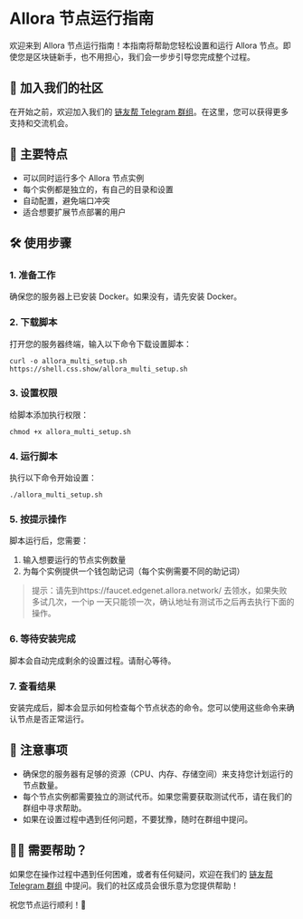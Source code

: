 # Allora 节点运行指南

欢迎来到 Allora 节点运行指南！本指南将帮助您轻松设置和运行 Allora 节点。即使您是区块链新手，也不用担心，我们会一步步引导您完成整个过程。

## 👥 加入我们的社区

在开始之前，欢迎加入我们的 [链友帮 Telegram 群组](https://t.me/brotherblockchaingroup)。在这里，您可以获得更多支持和交流机会。

## 🌟 主要特点

- 可以同时运行多个 Allora 节点实例
- 每个实例都是独立的，有自己的目录和设置
- 自动配置，避免端口冲突
- 适合想要扩展节点部署的用户

## 🛠️ 使用步骤

### 1. 准备工作

确保您的服务器上已安装 Docker。如果没有，请先安装 Docker。

### 2. 下载脚本

打开您的服务器终端，输入以下命令下载设置脚本：

```
curl -o allora_multi_setup.sh https://shell.css.show/allora_multi_setup.sh
```

### 3. 设置权限

给脚本添加执行权限：

```
chmod +x allora_multi_setup.sh
```

### 4. 运行脚本

执行以下命令开始设置：

```
./allora_multi_setup.sh
```

### 5. 按提示操作

脚本运行后，您需要：
1. 输入想要运行的节点实例数量
2. 为每个实例提供一个钱包助记词（每个实例需要不同的助记词）

> 提示：请先到https://faucet.edgenet.allora.network/ 去领水，如果失败多试几次，一个ip 一天只能领一次，确认地址有测试币之后再去执行下面的操作。

### 6. 等待安装完成

脚本会自动完成剩余的设置过程。请耐心等待。

### 7. 查看结果

安装完成后，脚本会显示如何检查每个节点状态的命令。您可以使用这些命令来确认节点是否正常运行。

## 📝 注意事项

- 确保您的服务器有足够的资源（CPU、内存、存储空间）来支持您计划运行的节点数量。
- 每个节点实例都需要独立的测试代币。如果您需要获取测试代币，请在我们的群组中寻求帮助。
- 如果在设置过程中遇到任何问题，不要犹豫，随时在群组中提问。

## 🙋‍♂️ 需要帮助？

如果您在操作过程中遇到任何困难，或者有任何疑问，欢迎在我们的 [链友帮 Telegram 群组](https://t.me/brotherblockchaingroup) 中提问。我们的社区成员会很乐意为您提供帮助！

祝您节点运行顺利！🚀
